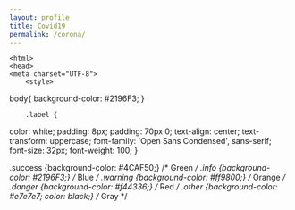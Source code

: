 ```yaml
---
layout: profile
title: Covid19
permalink: /corona/
---
```


    <html>
    <head>
	<meta charset="UTF-8">
        <style>
body{
    background-color: #2196F3;
}

        .label {
  color: white;
  padding: 8px;
  padding: 70px 0;
  text-align: center;
	text-transform: uppercase;
	font-family: 'Open Sans Condensed', sans-serif;
	font-size: 32px;
	font-weight: 100;
}

.success {background-color: #4CAF50;} /* Green */
.info {background-color: #2196F3;} /* Blue */
.warning {background-color: #ff9800;} /* Orange */
.danger {background-color: #f44336;} /* Red */
.other {background-color: #e7e7e7; color: black;} /* Gray */</style>
    <script>
    window.onload = function() {
     

    
    $.getJSON('https://corona.lmao.ninja/countries/lithuania', setData); 


    var dataPoints = [];
     
    var chart = new CanvasJS.Chart("chartContainer", {
    	animationEnabled: true,
    	theme: "light2",
    	zoomEnabled: true,
    	title: {
    		text: "COVID 19 In Lithuania"
    	},
    	axisY: {
    		title: "Cases",
    		titleFontSize: 24,
    	},
    	data: [{
    		type: "line",
    		dataPoints: dataPoints
    	}]
    });

    function setData(data) {
        console.log(data);
            document.getElementById("labelContainer").innerHTML = `Šiuo metu užsikrėtusių : ${data['cases']} <br> Mirusių : ${data['deaths']} <br>Pasveikusių : ${data['recovered']}`;
    }

    function addData(data) {
        for(var key in data['timeline']['cases']){
            dataPoints.push({
    			x: new Date(key),
    			y: data['timeline']['cases'][key]
    		});
        }
    	chart.render();
    }
     
    $.getJSON("https://corona.lmao.ninja/v2/historical/lithuania", addData);
     
    }
    </script>
    </head>
    <body>
    <div class="label info" style="height: 70px; width: 100%;">Koronos virusas</div>
    <div id="chartContainer" style="height: 370px; width: 100%;"></div>
    <script src="https://canvasjs.com/assets/script/jquery-1.11.1.min.js"></script>
    <script src="https://canvasjs.com/assets/script/jquery.canvasjs.min.js"></script>
    <div id="labelContainer" class="label info" style="height: 170px; width: 100%;"></div>
    </body>
    </html>    
                       
